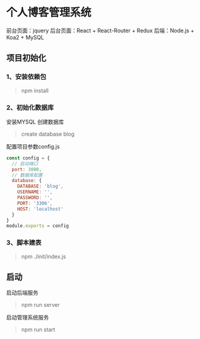 # 个人博客管理系统
前台页面：jquery
后台页面：React + React-Router + Redux
后端：Node.js + Koa2 + MySQL

## 项目初始化
### 1、安装依赖包
> npm install

### 2、初始化数据库
安装MYSQL
创建数据库
> create database blog

配置项目参数config.js
```javascript
const config = {
  // 启动端口
  port: 3000,
  // 数据库配置
  database: {
    DATABASE: 'blog',
    USERNAME: '',
    PASSWORD: '',
    PORT: '3306',
    HOST: 'localhost'
  }
}
module.exports = config
```
### 3、脚本建表
> npm ./init/index.js
## 启动
启动后端服务
> npm run server

启动管理系统服务
> npm run start
